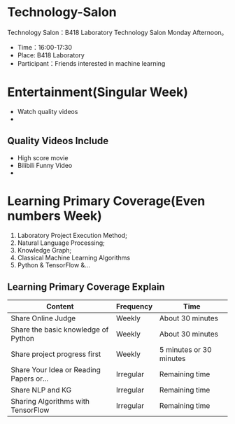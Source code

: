 # Technology-Salon
Technology Salon：B418 Laboratory Technology Salon Monday Afternoon。

+ Time：16:00-17:30
+ Place: B418 Laboratory
+ Participant：Friends interested in machine learning


# Entertainment(Singular Week)
+ Watch quality videos
+

## Quality Videos Include
+ High score movie
+ Bilibili Funny Video
+ 

# Learning Primary Coverage(Even numbers Week)
1. Laboratory Project Execution Method;
2. Natural Language Processing;
3. Knowledge Graph;
4. Classical Machine Learning Algorithms
5. Python & TensorFlow &...

## Learning Primary Coverage Explain
|Content|Frequency|Time|
|-|-|-|
|Share Online Judge|Weekly|About 30 minutes|
|Share the basic knowledge of Python|Weekly|About 30 minutes|
|Share project progress first|Weekly|5 minutes or 30 minutes|
|Share Your Idea or Reading Papers or...|Irregular|Remaining time|
|Share NLP and KG|Irregular|Remaining time|
|Sharing Algorithms with TensorFlow|Irregular|Remaining time|

